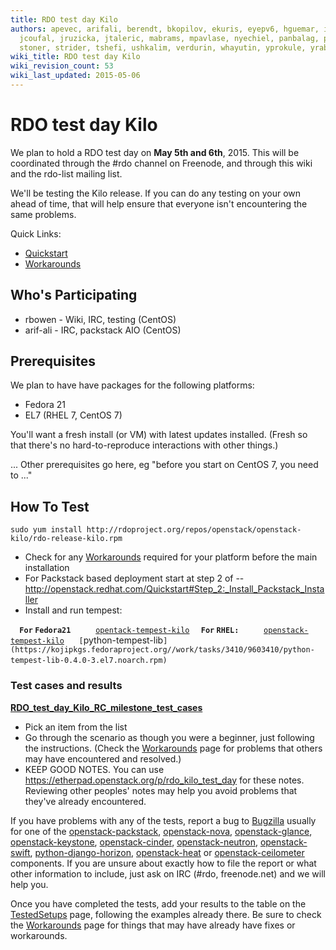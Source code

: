 ```yaml
---
title: RDO test day Kilo
authors: apevec, arifali, berendt, bkopilov, ekuris, eyepv6, hguemar, iovadia, itzikb,
  jcoufal, jruzicka, jtaleric, mabrams, mpavlase, nyechiel, panbalag, pixelbeat, rbowen,
  stoner, strider, tshefi, ushkalim, verdurin, whayutin, yprokule, yrabl
wiki_title: RDO test day Kilo
wiki_revision_count: 53
wiki_last_updated: 2015-05-06
---
```


# RDO test day Kilo

We plan to hold a RDO test day on **May 5th and 6th**, 2015. This will be coordinated through the #rdo channel on Freenode, and through this wiki and the rdo-list mailing list.

We'll be testing the Kilo release. If you can do any testing on your own ahead of time, that will help ensure that everyone isn't encountering the same problems.

Quick Links:

*   [Quickstart](Quickstart)
*   [Workarounds](Workarounds)

## Who's Participating

*   rbowen - Wiki, IRC, testing (CentOS)
*   arif-ali - IRC, packstack AIO (CentOS)

## Prerequisites

We plan to have have packages for the following platforms:

*   Fedora 21
*   EL7 (RHEL 7, CentOS 7)

You'll want a fresh install (or VM) with latest updates installed. (Fresh so that there's no hard-to-reproduce interactions with other things.)

... Other prerequisites go here, eg "before you start on CentOS 7, you need to ..."

## How To Test

    sudo yum install http://rdoproject.org/repos/openstack/openstack-kilo/rdo-release-kilo.rpm

*   Check for any [ Workarounds](Workarounds) required for your platform before the main installation
*   For Packstack based deployment start at step 2 of -- <http://openstack.redhat.com/Quickstart#Step_2:_Install_Packstack_Installer>
*   Install and run tempest:

`  `**`For` `Fedora21`**
`     `[`opentack-tempest-kilo`](https://repos.fedorapeople.org/repos/openstack/openstack-kilo/fedora-21/fedora/openstack-tempest-kilo-20150413.2.fc23.noarch.rpm)
`  `**`For` `RHEL:`**
`     `[`openstack-tempest-kilo`](https://kojipkgs.fedoraproject.org//work/tasks/3331/9603331/openstack-tempest-kilo-20150413.2.el7.noarch.rpm)
           `[`python-tempest-lib`](https://kojipkgs.fedoraproject.org//work/tasks/3410/9603410/python-tempest-lib-0.4.0-3.el7.noarch.rpm)` 

### Test cases and results

**[RDO_test_day_Kilo_RC_milestone_test_cases](RDO_test_day_Kilo_RC_milestone_test_cases)**

*   Pick an item from the list
*   Go through the scenario as though you were a beginner, just following the instructions. (Check the [ Workarounds](Workarounds) page for problems that others may have encountered and resolved.)
*   KEEP GOOD NOTES. You can use <https://etherpad.openstack.org/p/rdo_kilo_test_day> for these notes. Reviewing other peoples' notes may help you avoid problems that they've already encountered.

If you have problems with any of the tests, report a bug to [Bugzilla](https://bugzilla.redhat.com) usually for one of the [openstack-packstack](https://bugzilla.redhat.com/enter_bug.cgi?product=RDO&version=18&component=openstack-packstack), [openstack-nova](https://bugzilla.redhat.com/enter_bug.cgi?product=RDO&version=18&component=openstack-nova), [openstack-glance](https://bugzilla.redhat.com/enter_bug.cgi?product=RDO&version=18&component=openstack-glance), [openstack-keystone](https://bugzilla.redhat.com/enter_bug.cgi?product=RDO&version=18&component=openstack-keystone), [openstack-cinder](https://bugzilla.redhat.com/enter_bug.cgi?product=RDO&version=18&component=openstack-cinder), [openstack-neutron](https://bugzilla.redhat.com/enter_bug.cgi?product=RDO&version=18&component=openstack-neutron), [openstack-swift](https://bugzilla.redhat.com/enter_bug.cgi?product=RDO&version=18&component=openstack-swift), [python-django-horizon](https://bugzilla.redhat.com/enter_bug.cgi?product=RDO&version=18&component=python-django-horizon), [openstack-heat](https://bugzilla.redhat.com/enter_bug.cgi?product=RDO&version=18&component=openstack-heat) or [openstack-ceilometer](https://bugzilla.redhat.com/enter_bug.cgi?product=RDO&version=18&component=openstack-ceilometer) components. If you are unsure about exactly how to file the report or what other information to include, just ask on IRC (#rdo, freenode.net) and we will help you.

Once you have completed the tests, add your results to the table on the [TestedSetups](RDO_test_day_Kilo_RC_milestone_test_cases) page, following the examples already there. Be sure to check the [ Workarounds](Workarounds) page for things that may have already have fixes or workarounds.
